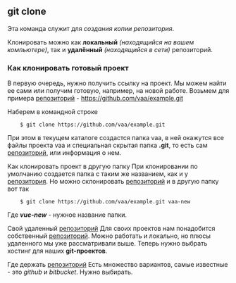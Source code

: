## git clone


Эта команда служит для *создания копии репозитория*.

Клонировать можно как **локальный** *(находящийся на вашем компьютере)*, так и **удалённый** *(находящийся в сети)* репозиторий.

### Как клонировать готовый проект

В первую очередь, нужно получить ссылку на проект. Мы можем найти ее сами или получим готовую, например, на новой работе. Возьмем для примера [репозиторий](./reposit.md)  - https://github.com/vaa/example.git


Наберем в командной строке

``````brash=
    $ git clone https://github.com/vaa/example.git
``````

При этом в текущем каталоге создастся папка vaa, в ней окажутся все файлы проекта vaa и специальная скрытая папка **.git**, то есть сам [репозиторий](./reposit.md), или информация о нем.

Как клонировать проект в другую папку
При клонировании по умолчанию создается папка с таким же названием, как и у [репозитория](./reposit.md). Но можно склонировать [репозиторий](./reposit.md) и в другую папку вот так

``````brash=
    $ git clone https://github.com/vaa/example.git vaa-new
``````

Где ***vue-new*** - нужное название папки.

Свой удаленный [репозиторий](./reposit.md)
Для своих проектов нам понадобится собственный [репозиторий](./reposit.md). Можно работать и локально, но плюсы удаленного мы уже рассматривали выше. Теперь нужно выбрать хостинг для наших **git-проектов**.

Где держать [репозиторий](./reposit.md)
Есть множество вариантов, самые известные - это *github* и *bitbucket*. Нужно выбирать.